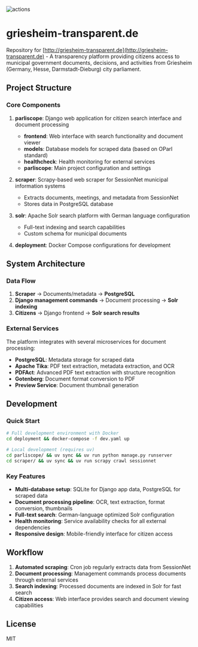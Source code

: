 ![actions](https://github.com/dnlbauer/griesheim-transparent.de/actions/workflows/build.yml/badge.svg?branch=main)

# griesheim-transparent.de

Repository for [http://griesheim-transparent.de](http://griesheim-transparent.de) - A transparency platform providing citizens access to municipal government documents, decisions, and activities from Griesheim (Germany, Hesse, Darmstadt-Dieburg) city parliament.

## Project Structure

### Core Components
1. **parliscope**: Django web application for citizen search interface and document processing
   - **frontend**: Web interface with search functionality and document viewer
   - **models**: Database models for scraped data (based on OParl standard)
   - **healthcheck**: Health monitoring for external services
   - **parliscope**: Main project configuration and settings

2. **scraper**: Scrapy-based web scraper for SessionNet municipal information systems
   - Extracts documents, meetings, and metadata from SessionNet
   - Stores data in PostgreSQL database

3. **solr**: Apache Solr search platform with German language configuration
   - Full-text indexing and search capabilities
   - Custom schema for municipal documents

4. **deployment**: Docker Compose configurations for development
## System Architecture

### Data Flow
1. **Scraper** → Documents/metadata → **PostgreSQL**
2. **Django management commands** → Document processing → **Solr indexing**
3. **Citizens** → Django frontend → **Solr search results**

### External Services
The platform integrates with several microservices for document processing:
- **PostgreSQL**: Metadata storage for scraped data
- **Apache Tika**: PDF text extraction, metadata extraction, and OCR
- **PDFAct**: Advanced PDF text extraction with structure recognition
- **Gotenberg**: Document format conversion to PDF
- **Preview Service**: Document thumbnail generation

## Development

### Quick Start
```bash
# Full development environment with Docker
cd deployment && docker-compose -f dev.yaml up

# Local development (requires uv)
cd parliscope/ && uv sync && uv run python manage.py runserver
cd scraper/ && uv sync && uv run scrapy crawl sessionnet
```

### Key Features
- **Multi-database setup**: SQLite for Django app data, PostgreSQL for scraped data
- **Document processing pipeline**: OCR, text extraction, format conversion, thumbnails
- **Full-text search**: German-language optimized Solr configuration
- **Health monitoring**: Service availability checks for all external dependencies
- **Responsive design**: Mobile-friendly interface for citizen access

## Workflow
1. **Automated scraping**: Cron job regularly extracts data from SessionNet
2. **Document processing**: Management commands process documents through external services
3. **Search indexing**: Processed documents are indexed in Solr for fast search
4. **Citizen access**: Web interface provides search and document viewing capabilities

## License
MIT
